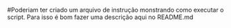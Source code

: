 #Poderiam ter criado um arquivo de instrução monstrando como executar o script.
Para isso é bom fazer uma descrição aqui no README.md
